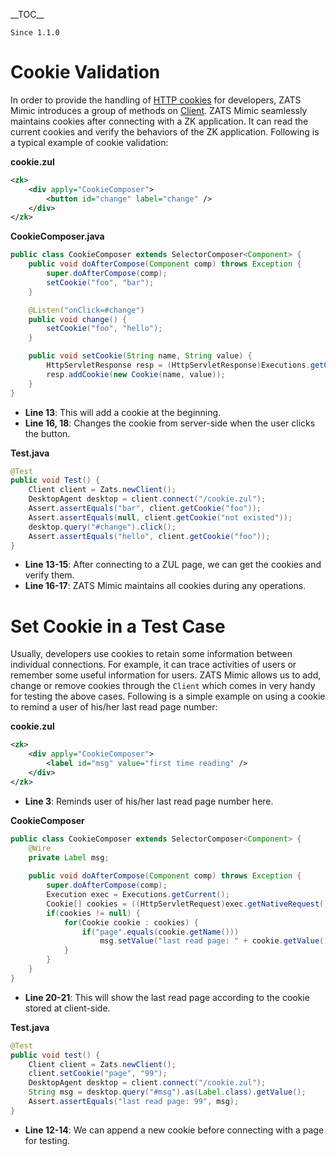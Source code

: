  \_\_TOC\_\_

`Since 1.1.0`

# Cookie Validation

In order to provide the handling of [HTTP
cookies](http://www.ietf.org/rfc/rfc2965.txt) for developers, ZATS Mimic
introduces a group of methods on
[Client](http://www.zkoss.org/javadoc/latest/zats/org/zkoss/zats/mimic/Client.html).
ZATS Mimic seamlessly maintains cookies after connecting with a ZK
application. It can read the current cookies and verify the behaviors of
the ZK application. Following is a typical example of cookie validation:

**cookie.zul**

``` xml
<zk>
    <div apply="CookieComposer">
        <button id="change" label="change" />
    </div>
</zk>
```

**CookieComposer.java**

``` java
public class CookieComposer extends SelectorComposer<Component> {
    public void doAfterCompose(Component comp) throws Exception {
        super.doAfterCompose(comp);
        setCookie("foo", "bar");
    }

    @Listen("onClick=#change")
    public void change() {
        setCookie("foo", "hello");
    }

    public void setCookie(String name, String value) {
        HttpServletResponse resp = (HttpServletResponse)Executions.getCurrent().getNativeResponse();
        resp.addCookie(new Cookie(name, value));
    }
}
```

- **Line 13**: This will add a cookie at the beginning.
- **Line 16, 18**: Changes the cookie from server-side when the user
  clicks the button.

**Test.java**

``` java
@Test
public void Test() {
    Client client = Zats.newClient();
    DesktopAgent desktop = client.connect("/cookie.zul");
    Assert.assertEquals("bar", client.getCookie("foo"));
    Assert.assertEquals(null, client.getCookie("not existed"));
    desktop.query("#change").click();
    Assert.assertEquals("hello", client.getCookie("foo"));
}
```

- **Line 13-15**: After connecting to a ZUL page, we can get the cookies
  and verify them.
- **Line 16-17**: ZATS Mimic maintains all cookies during any
  operations.

# Set Cookie in a Test Case

Usually, developers use cookies to retain some information between
individual connections. For example, it can trace activities of users or
remember some useful information for users. ZATS Mimic allows us to add,
change or remove cookies through the `Client` which comes in very handy
for testing the above cases. Following is a simple example on using a
cookie to remind a user of his/her last read page number:

**cookie.zul**

``` xml
<zk>
    <div apply="CookieComposer">
        <label id="msg" value="first time reading" />
    </div>
</zk>
```

- **Line 3**: Reminds user of his/her last read page number here.

**CookieComposer**

``` java
public class CookieComposer extends SelectorComposer<Component> {
    @Wire
    private Label msg;
    
    public void doAfterCompose(Component comp) throws Exception {
        super.doAfterCompose(comp);
        Execution exec = Executions.getCurrent();
        Cookie[] cookies = ((HttpServletRequest)exec.getNativeRequest()).getCookies();
        if(cookies != null) {
            for(Cookie cookie : cookies) {
                if("page".equals(cookie.getName()))
                    msg.setValue("last read page: " + cookie.getValue());
            }
        }
    }
}
```

- **Line 20-21**: This will show the last read page according to the
  cookie stored at client-side.

**Test.java**

``` java
@Test
public void test() {
    Client client = Zats.newClient();
    client.setCookie("page", "99");
    DesktopAgent desktop = client.connect("/cookie.zul");
    String msg = desktop.query("#msg").as(Label.class).getValue();
    Assert.assertEquals("last read page: 99", msg);
}
```

- **Line 12-14**: We can append a new cookie before connecting with a
  page for testing.

 

